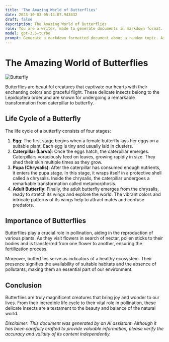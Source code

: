 ```yaml
---
title: 'The Amazing World of Butterflies'
date: 2023-10-03 05:14:07.943432
draft: false
description: The Amazing World of Butterflies
role: You are a writer, made to generate documents in markdown format. It is very important that all of the documents you generate are in valid markdown format.
model: gpt-3.5-turbo
prompt: Generate a markdown formatted document about a random topic. At the bottom, include a disclaimer explaining that the document was generated by you. The first line of the document should be the title. Make sure that the entire document is in proper markdown format, using a mix of various tags to make the document visually appealing.
---
```


# The Amazing World of Butterflies

![Butterfly](https://images.unsplash.com/photo-1500923710325-2eef81f0ace0?ixid=MnwxMjA3fDB8MHxzZWFyY2h8MTh8fGJ1dHRvbnxlbnwwfDB8MHx8&ixlib=rb-1.2.1&w=1000&q=80)

Butterflies are beautiful creatures that captivate our hearts with their enchanting colors and graceful flight. These delicate insects belong to the Lepidoptera order and are known for undergoing a remarkable transformation from caterpillar to butterfly.

## Life Cycle of a Butterfly

The life cycle of a butterfly consists of four stages:

1. **Egg**: The first stage begins when a female butterfly lays her eggs on a suitable plant. Each egg is tiny and usually laid in clusters.
2. **Caterpillar (Larva)**: Once the eggs hatch, the caterpillar emerges. Caterpillars voraciously feed on leaves, growing rapidly in size. They shed their skin multiple times as they grow.
3. **Pupa (Chrysalis)**: After the caterpillar has consumed enough nutrients, it enters the pupa stage. In this stage, it wraps itself in a protective shell called a chrysalis. Inside the chrysalis, the caterpillar undergoes a remarkable transformation called metamorphosis.
4. **Adult Butterfly**: Finally, the adult butterfly emerges from the chrysalis, ready to stretch its wings and explore the world. The vibrant colors and intricate patterns of its wings help to attract mates and confuse predators.

## Importance of Butterflies

Butterflies play a crucial role in pollination, aiding in the reproduction of various plants. As they visit flowers in search of nectar, pollen sticks to their bodies and is transferred from one flower to another, ensuring the fertilization process.

Moreover, butterflies serve as indicators of a healthy ecosystem. Their presence signifies the availability of suitable habitats and the absence of pollutants, making them an essential part of our environment.

## Conclusion

Butterflies are truly magnificent creatures that bring joy and wonder to our lives. From their incredible life cycle to their vital role in pollination, these delicate insects are a testament to the beauty and balance of the natural world.

*Disclaimer: This document was generated by an AI assistant. Although it has been carefully crafted to provide valuable information, please verify the accuracy and validity of its content independently.*